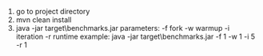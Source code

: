 1. go to project directory
1. mvn clean install
1. java -jar target\benchmarks.jar 
parameters:
-f fork
-w warmup
-i iteration
-r runtime
example:
java -jar target\benchmarks.jar -f 1 -w 1 -i 5 -r 1
